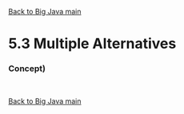 [Back to Big Java main](../../../main.md)

# 5.3 Multiple Alternatives
### Concept) 



<br>

[Back to Big Java main](../../../main.md)